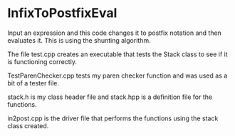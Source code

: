 # InfixToPostfixEval
Input an expression and this code changes it to postfix notation and then evaluates it. This is using the shunting algorithm.

The file test.cpp creates an executable that tests the Stack class to see if it is functioning correctly.

TestParenChecker.cpp tests my paren checker function and was used as a bit of a tester file.

stack.h is my class header file and stack.hpp is a definition file for the functions.

in2post.cpp is the driver file that performs the functions using the stack class created.
